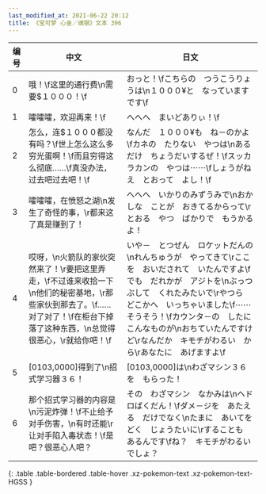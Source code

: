 ```yaml
---
last_modified_at: 2021-06-22 20:12
title: 《宝可梦 心金／魂银》文本 396
---
```

| 编号 | 中文 | 日文 |
| ---- | ---- | ---- |
| 0 | 哦！\f这里的通行费\n需要$１０００！\f | おっと！\fこちらの　つうこうりょうは\n１０００¥と　なっていますです\f |
| 1 | 嚯嚯嚯，欢迎再来！\f | へへへ　まいどありぃ！\f |
| 2 | 怎么，连$１０００都没有吗？\f世上怎么这么多穷光蛋啊！\f而且穷得这么彻底……\f真没办法，过去吧过去吧！\f | なんだ　１０００¥も　ね－のかよ\fカネの　たりない　やつは\nあるだけ　ちょうだいするぜ！\fスッカラカンの　やつは⋯⋯\fしょうがねえ　とおって　よし！\f |
| 3 | 嚯嚯嚯，在愤怒之湖\n发生了奇怪的事，\r都来这了真是赚到了！ | へへへ　いかりのみずうみで\nおかしな　ことが　おきてるからって\rとおる　やつ　ばかりで　もうかるよ！ |
| 4 | 哎呀，\n火箭队的家伙突然来了！\r要把这里弄走，\f不过谁来收拾一下\n他们的秘密基地，\r那些家伙到那去了。\f……对了对了！\f在柜台下掉落了这种东西，\n总觉得很恶心，\r就给你吧！\f | いや－　とつぜん　ロケットだんの\nれんちゅうが　やってきて\rここを　おいだされて　いたんですよ\fでも　だれかが　アジトを\nぶっつぶして　くれたみたいで\rやつら　どこかへ　いっちゃいました\f⋯⋯そうそう！\fカウンタ－の　したに　こんなものが\nおちていたんですけど\rなんだか　キモチがわるい　から\rあなたに　あげますよ\f |
| 5 | [0103,0000]得到了\n招式学习器３６！ | [0103,0000]は\nわざマシン３６を　もらった！ |
| 6 | 那个招式学习器的内容是\n污泥炸弹！\f不止给予对手伤害，\n有时还能\r让对手陷入毒状态！\f是吧？很恶心人吧？ | その　わざマシン　なかみは\nヘドロばくだん！\fダメ－ジを　あたえる　だけでなく\nたまに　あいてを　どく　じょうたいに\rすることも　あるんです\fね？　キモチがわるい　でしょ？ |
{: .table .table-bordered .table-hover .xz-pokemon-text .xz-pokemon-text-HGSS }